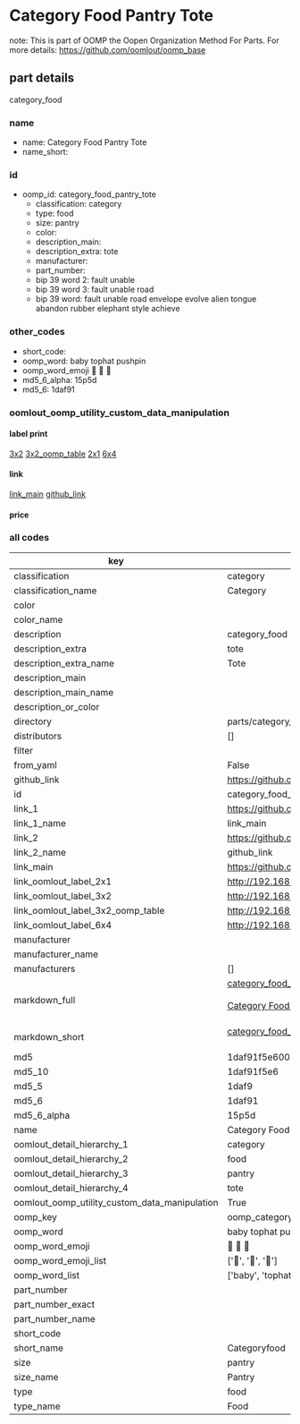 # Category Food Pantry Tote  

note: This is part of OOMP the Oopen Organization Method For Parts. For more details: https://github.com/oomlout/oomp_base

##  part details



category_food

### name
* name: Category Food Pantry Tote
* name_short: 
### id
* oomp_id: category_food_pantry_tote
  * classification: category
  * type: food
  * size: pantry
  * color: 
  * description_main: 
  * description_extra: tote
  * manufacturer: 
  * part_number: 
  * bip 39 word 2: fault unable
  * bip 39 word 3: fault unable road
  * bip 39 word: fault unable road envelope evolve alien tongue abandon rubber elephant style achieve

### other_codes
* short_code: 
* oomp_word: baby tophat pushpin
* oomp_word_emoji :baby: :tophat: :pushpin:
* md5_6_alpha: 15p5d
* md5_6: 1daf91






### oomlout_oomp_utility_custom_data_manipulation
#### label print
[3x2](http://192.168.1.245:1112/?label=oomp%2015p5d)
[3x2_oomp_table](http://192.168.1.107:1112/?label=oomp%2015p5d)
[2x1](http://192.168.1.242:1112/?label=oomp%2015p5d)
[6x4](http://192.168.1.55:1112/?label=oomp%2015p5d)    

#### link

[link_main](https://github.com/oomlout/oomlout_oomp_current_version_messy/tree/main/parts/category_food_pantry_tote) [github_link](https://github.com/oomlout/oomlout_oomp_part_src/tree/main/parts/category_food_pantry_tote)                             

#### price







### all codes 
| key | value |  
| --- | --- |  
| classification | category |  
| classification_name | Category |  
| color |  |  
| color_name |  |  
| description | category_food |  
| description_extra | tote |  
| description_extra_name | Tote |  
| description_main |  |  
| description_main_name |  |  
| description_or_color |   |  
| directory | parts/category_food_pantry_tote |  
| distributors | [] |  
| filter |  |  
| from_yaml | False |  
| github_link | https://github.com/oomlout/oomlout_oomp_part_src/tree/main/parts/category_food_pantry_tote |  
| id | category_food_pantry_tote |  
| link_1 | https://github.com/oomlout/oomlout_oomp_current_version_messy/tree/main/parts/category_food_pantry_tote |  
| link_1_name | link_main |  
| link_2 | https://github.com/oomlout/oomlout_oomp_part_src/tree/main/parts/category_food_pantry_tote |  
| link_2_name | github_link |  
| link_main | https://github.com/oomlout/oomlout_oomp_current_version_messy/tree/main/parts/category_food_pantry_tote |  
| link_oomlout_label_2x1 | http://192.168.1.242:1112/?label=oomp%2015p5d |  
| link_oomlout_label_3x2 | http://192.168.1.245:1112/?label=oomp%2015p5d |  
| link_oomlout_label_3x2_oomp_table | http://192.168.1.107:1112/?label=oomp%2015p5d |  
| link_oomlout_label_6x4 | http://192.168.1.55:1112/?label=oomp%2015p5d |  
| manufacturer |  |  
| manufacturer_name |  |  
| manufacturers | [] |  
| markdown_full | [category_food_pantry_tote](https://github.com/oomlout/oomlout_oomp_current_version_messy/tree/main/parts/category_food_pantry_tote)<br>[](https://github.com/oomlout/oomlout_oomp_current_version_messy/tree/main/parts/category_food_pantry_tote)<br>[Category Food Pantry Tote](https://github.com/oomlout/oomlout_oomp_current_version_messy/tree/main/parts/category_food_pantry_tote)<br><br> |  
| markdown_short | [category_food_pantry_tote](https://github.com/oomlout/oomlout_oomp_current_version_messy/tree/main/parts/category_food_pantry_tote)<br><br> |  
| md5 | 1daf91f5e6001c8c192714bd75fb129f |  
| md5_10 | 1daf91f5e6 |  
| md5_5 | 1daf9 |  
| md5_6 | 1daf91 |  
| md5_6_alpha | 15p5d |  
| name | Category Food Pantry Tote |  
| oomlout_detail_hierarchy_1 | category |  
| oomlout_detail_hierarchy_2 | food |  
| oomlout_detail_hierarchy_3 | pantry |  
| oomlout_detail_hierarchy_4 | tote |  
| oomlout_oomp_utility_custom_data_manipulation | True |  
| oomp_key | oomp_category_food_pantry_tote |  
| oomp_word | baby tophat pushpin |  
| oomp_word_emoji | :baby: :tophat: :pushpin: |  
| oomp_word_emoji_list | [':baby:', ':tophat:', ':pushpin:'] |  
| oomp_word_list | ['baby', 'tophat', 'pushpin'] |  
| part_number |  |  
| part_number_exact |  |  
| part_number_name |  |  
| short_code |  |  
| short_name | Categoryfood |  
| size | pantry |  
| size_name | Pantry |  
| type | food |  
| type_name | Food |  
